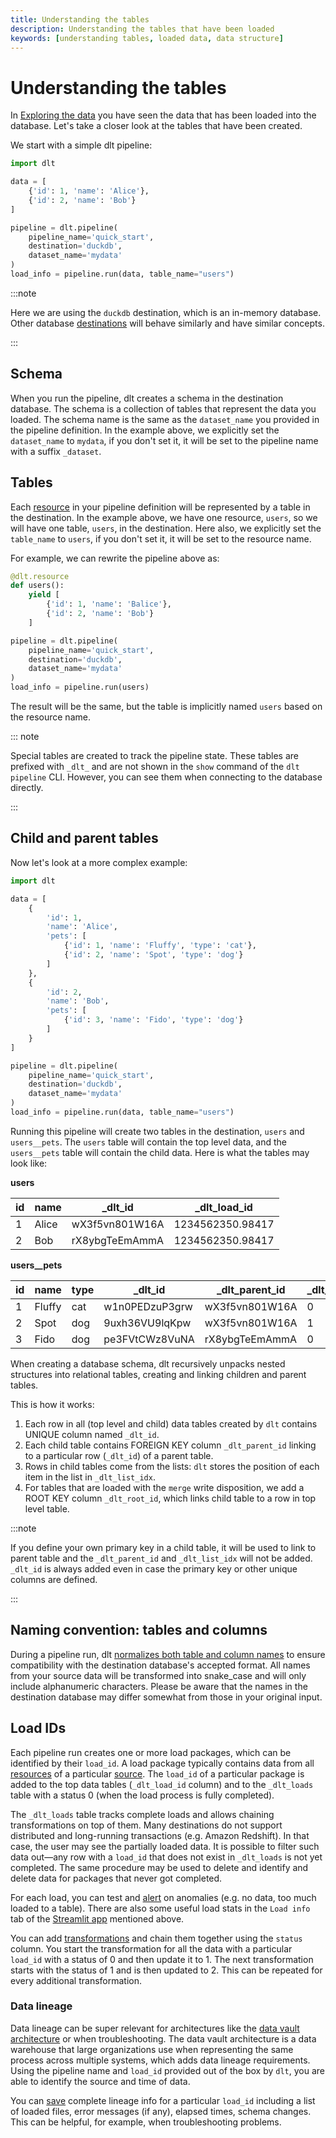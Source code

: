 ```yaml
---
title: Understanding the tables
description: Understanding the tables that have been loaded
keywords: [understanding tables, loaded data, data structure]
---
```


# Understanding the tables

In [Exploring the data](./exploring-the-data.md) you have seen the data that has been loaded into the
database. Let's take a closer look at the tables that have been created.

We start with a simple dlt pipeline:

```py
import dlt

data = [
    {'id': 1, 'name': 'Alice'},
    {'id': 2, 'name': 'Bob'}
]

pipeline = dlt.pipeline(
    pipeline_name='quick_start',
    destination='duckdb',
    dataset_name='mydata'
)
load_info = pipeline.run(data, table_name="users")
```

:::note

Here we are using the `duckdb` destination, which is an in-memory database. Other database [destinations](../destinations)
will behave similarly and have similar concepts.

:::

## Schema

When you run the pipeline, dlt creates a schema in the destination database. The schema is a
collection of tables that represent the data you loaded. The schema name is the same as the
`dataset_name` you provided in the pipeline definition. In the example above, we explicitly set the
`dataset_name` to `mydata`, if you don't set it, it will be set to the pipeline name with a suffix `_dataset`.

## Tables

Each [resource](../../general-usage/resource.md) in your pipeline definition will be represented by a table in
the destination. In the example above, we have one resource, `users`, so we will have one table, `users`,
in the destination. Here also, we explicitly set the `table_name` to `users`, if you don't set it, it will be
set to the resource name.

For example, we can rewrite the pipeline above as:

```py
@dlt.resource
def users():
    yield [
        {'id': 1, 'name': 'Balice'},
        {'id': 2, 'name': 'Bob'}
    ]

pipeline = dlt.pipeline(
    pipeline_name='quick_start',
    destination='duckdb',
    dataset_name='mydata'
)
load_info = pipeline.run(users)
```

The result will be the same, but the table is implicitly named `users` based on the resource name.

::: note

Special tables are created to track the pipeline state. These tables are prefixed with `_dlt_`
and are not shown in the `show` command of the `dlt pipeline` CLI. However, you can see them when
connecting to the database directly.

:::

## Child and parent tables

Now let's look at a more complex example:

```py
import dlt

data = [
    {
        'id': 1,
        'name': 'Alice',
        'pets': [
            {'id': 1, 'name': 'Fluffy', 'type': 'cat'},
            {'id': 2, 'name': 'Spot', 'type': 'dog'}
        ]
    },
    {
        'id': 2,
        'name': 'Bob',
        'pets': [
            {'id': 3, 'name': 'Fido', 'type': 'dog'}
        ]
    }
]

pipeline = dlt.pipeline(
    pipeline_name='quick_start',
    destination='duckdb',
    dataset_name='mydata'
)
load_info = pipeline.run(data, table_name="users")
```

Running this pipeline will create two tables in the destination, `users` and `users__pets`. The
`users` table will contain the top level data, and the `users__pets` table will contain the child
data. Here is what the tables may look like:

**users**

| id | name | _dlt_id | _dlt_load_id |
| --- | --- | --- | --- |
| 1 | Alice | wX3f5vn801W16A | 1234562350.98417 |
| 2 | Bob | rX8ybgTeEmAmmA | 1234562350.98417 |

**users__pets**

| id | name | type | _dlt_id | _dlt_parent_id | _dlt_list_idx |
| --- | --- | --- | --- | --- | --- |
| 1 | Fluffy | cat | w1n0PEDzuP3grw | wX3f5vn801W16A | 0 |
| 2 | Spot | dog | 9uxh36VU9lqKpw | wX3f5vn801W16A | 1 |
| 3 | Fido | dog | pe3FVtCWz8VuNA | rX8ybgTeEmAmmA | 0 |

When creating a database schema, dlt recursively unpacks nested structures into relational tables,
creating and linking children and parent tables.

This is how it works:

1. Each row in all (top level and child) data tables created by `dlt` contains UNIQUE column named
   `_dlt_id`.
1. Each child table contains FOREIGN KEY column `_dlt_parent_id` linking to a particular row
   (`_dlt_id`) of a parent table.
1. Rows in child tables come from the lists: `dlt` stores the position of each item in the list in
   `_dlt_list_idx`.
1. For tables that are loaded with the `merge` write disposition, we add a ROOT KEY column
   `_dlt_root_id`, which links child table to a row in top level table.


:::note

If you define your own primary key in a child table, it will be used to link to parent table
and the `_dlt_parent_id` and `_dlt_list_idx` will not be added. `_dlt_id` is always added even in
case the primary key or other unique columns are defined.

:::

## Naming convention: tables and columns

During a pipeline run, dlt [normalizes both table and column names](../../general-usage/schema.md#naming-convention) to ensure compatibility with the destination database's accepted format. All names from your source data will be transformed into snake_case and will only include alphanumeric characters. Please be aware that the names in the destination database may differ somewhat from those in your original input.

## Load IDs

Each pipeline run creates one or more load packages, which can be identified by their `load_id`. A load
package typically contains data from all [resources](../../general-usage/glossary.md#resource) of a
particular [source](../../general-usage/glossary.md#source). The `load_id` of a particular package
is added to the top data tables (`_dlt_load_id` column) and to the `_dlt_loads` table with a status 0 (when the load process
is fully completed).

The `_dlt_loads` table tracks complete loads and allows chaining transformations on top of them.
Many destinations do not support distributed and long-running transactions (e.g. Amazon Redshift).
In that case, the user may see the partially loaded data. It is possible to filter such data out—any
row with a `load_id` that does not exist in `_dlt_loads` is not yet completed. The same procedure may be used to delete and identify
and delete data for packages that never got completed.

For each load, you can test and [alert](../../running-in-production/alerting.md) on anomalies (e.g.
no data, too much loaded to a table). There are also some useful load stats in the `Load info` tab
of the [Streamlit app](understanding-the-tables.md#show-tables-and-data-in-the-destination)
mentioned above.

You can add [transformations](../transformations) and chain them together
using the `status` column. You start the transformation for all the data with a particular
`load_id` with a status of 0 and then update it to 1. The next transformation starts with the status
of 1 and is then updated to 2. This can be repeated for every additional transformation.

### Data lineage

Data lineage can be super relevant for architectures like the
[data vault architecture](https://www.data-vault.co.uk/what-is-data-vault/) or when troubleshooting.
The data vault architecture is a data warehouse that large organizations use when representing the
same process across multiple systems, which adds data lineage requirements. Using the pipeline name
and `load_id` provided out of the box by `dlt`, you are able to identify the source and time of
data.

You can [save](../../running-in-production/running.md#inspect-and-save-the-load-info-and-trace)
complete lineage info for a particular `load_id` including a list of loaded files, error messages
(if any), elapsed times, schema changes. This can be helpful, for example, when troubleshooting
problems.
